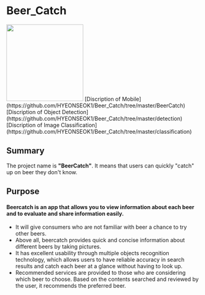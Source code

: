 # Beer_Catch
<img src="https://user-images.githubusercontent.com/63901518/102020818-eb8e8a80-3dbe-11eb-9d45-1ba4e4db6180.png" width="200">  
[Discription of Mobile](https://github.com/HYEONSEOK1/Beer_Catch/tree/master/BeerCatch)  
[Discription of Object Detection](https://github.com/HYEONSEOK1/Beer_Catch/tree/master/detection)  
[Discription of Image Classification](https://github.com/HYEONSEOK1/Beer_Catch/tree/master/classification)




## Summary
The project name is **"BeerCatch"**. It means that users can quickly "catch" up on beer they don't know.

## Purpose
#### Beercatch is an app that allows you to view information about each beer and to evaluate and share information easily.  

* It will give consumers who are not familiar with beer a chance to try other beers.
* Above all, beercatch provides quick and concise information about different beers by taking pictures.  
* It has excellent usability through multiple objects recognition technology, which allows users to have reliable accuracy in search results and catch each beer at a glance without having to look up.  
* Recommended services are provided to those who are considering which beer to choose. Based on the contents searched and reviewed by the user, it recommends the preferred beer.
 
